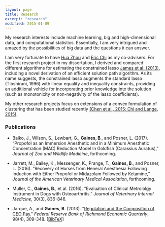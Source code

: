 ```yaml
---
layout: page
title: Research
excerpt: "research"
modified: 2015-01-09
---
```


My research interests include machine learning, big and high-dimensional data, and computational statistics. Essentially, I am very intrigued and amazed by the possibilities of big data and the questions it can answer.

I am very fortunate to have [Hua Zhou](http://hua-zhou.github.io/) and [Eric Chi](www.ericchi.com) as my co-advisers.  For the first research project in my dissertation, I derived and compared different algorithms for estimating the constrained lasso [James et al. (2013)](https://pdfs.semanticscholar.org/d018/79fd336ca22556681a313acdbbc7a3be6afd.pdf), including a novel derivation of an efficient solution path algorithm.  As its name suggests, the constrained lasso augments the standard lasso (Tibshirani, 1996) with linear equality and inequality constraints, providing an additiional vehicle for incorporating prior knowledge into the solution (such as monotonicity or non-negativity of the lasso coefficients).

My other research projects focus on extensions of a convex formulation of clustering that has been studied recently [(Chen et al., 2015;](http://journals.plos.org/ploscompbiol/article?id=10.1371%2Fjournal.pcbi.1004228)[ Chi and Lange, 2015)](http://www.tandfonline.com/doi/abs/10.1080/10618600.2014.948181#.VHVPyt5WVzo).


### Publications
- Balko, J., Wilson, S., Lewbart, G., **Gaines, B**., and Posner, L. (2017).  “Propofol as an Immersion Anesthetic and in a Minimum Anesthetic Concentration (MAC) Reduction Model In Goldfish (Carassius Auratus),”  *Journal of Zoo and Wildlife Medicine*, forthcoming.

- Jarrett, M., Bailey, K., Messenger, K., Prange, T., **Gaines, B**., and Posner, L. (2016).  “Recovery of Horses from Heneral Anesthesia Following Induction with Either Propofol or Midazolam Followed by Ketamine,”  *Journal of the American Veterinary Medical Association*, forthcoming.

- Muller, C., **Gaines, B**., et al. (2016).  “Evaluation of Clinical Metrololgy Instrument in Dogs with Osteoarthritis.”  *Journal of Veterinary Internal Medicine*, 30(3), 836-846.

- Jarque, A., and **Gaines, B**. (2013). "[Regulation and the Composition of CEO Pay](https://www.richmondfed.org/publications/research/economic_quarterly/2012/q4/pdf/jarque.pdf)." *Federal Reserve Bank of Richmond Economic Quarterly*, 98(4), 309-348. [[BibTeX](http://brgaines.github.io/research/jarquegaines12.bib)]